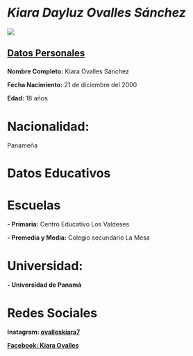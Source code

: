 <h1><em>Kiara Dayluz Ovalles Sánchez</em></h1>
<p><img src="https://scontent.fpac1-2.fna.fbcdn.net/v/t1.0-9/s960x960/74799172_115323316590506_9138660949471789056_o.jpg?_nc_cat=101&_nc_ohc=mxxFYlouzicAQnf07N4wD4w4nYF6FbQlyUuIVYWQhcx0WQfr92G22g0vg&_nc_ht=scontent.fpac1-2.fna&oh=b2d0cbce1309ec58510d1bf969b7a84f&oe=5E65E7B2">
<h2><p><strong><a href="https://kiara-ovalles-21.github.io/ ">Datos Personales</a></strong></h2>
	
<p><strong>Nombre Completo:</strong> Kiara Ovalles Sánchez<p/>
<p><strong>Fecha Nacimiento:</strong> 21 de diciembre del 2000<p/>
<p><strong>Edad:</strong> 18 años<p/>
<h1>Nacionalidad:</h1> Panameña<p/>
 
<h1>Datos Educativos</h1>
<h1>Escuelas</h1>
<p><strong>- Primaria:</strong> Centro Educativo Los Valdeses <p/>
<p><strong>- Premedia y Media:</strong> Colegio secundario La Mesa <p/>
<h1>Universidad:</h1>
 <P><strong>- Universidad de Panamà</p>
 <h1>Redes Sociales</h1>
 <p><strong>Instagram:</strong> <a href="https://www.instagram.com/ovalleskiara7/?hl=es-la ">ovalleskiara7</>
 <p><strong>Facebook:</strong> <a href="https://www.facebook.com/kiara.ovalles.56 ">Kiara Ovalles </>













